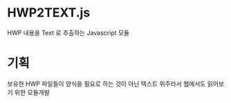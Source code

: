 # HWP2TEXT.js
HWP 내용을 Text 로 추출하는 Javascript 모듈

# 기획
보유한 HWP 파일들이 양식을 필요로 하는 것이 아닌 텍스트 위주라서 웹에서도 읽어보기 위한 모듈개발
